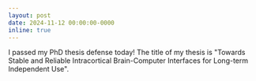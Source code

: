 ```yaml
---
layout: post
date: 2024-11-12 00:00:00-0000
inline: true
---
```


I passed my PhD thesis defense today! The title of my thesis is "Towards Stable and Reliable Intracortical Brain-Computer Interfaces for Long-term Independent Use".